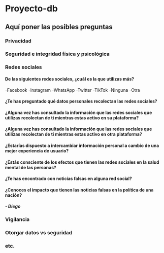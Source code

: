 # Proyecto-db

## Aquí poner las posibles preguntas

### Privacidad

### Seguridad e integridad física y psicológica

### Redes sociales
#### De las siguientes redes sociales, ¿cuál es la que utilizas más?
-Facebook
-Instagram
-WhatsApp 
-Twitter 
-TikTok 
-Ninguna
-Otra

#### ¿Te has preguntado qué datos personales recolectan las redes sociales? 

#### ¿Alguna vez has consultado la información que las redes sociales que utilizas recolectan de ti mientras estas activo en su plataforma? 

#### ¿Alguna vez has consultado la información que las redes sociales que utilizas recolectan de ti mientras estas activo en otra plataforma?  

#### ¿Estarías dispuesto a intercambiar información personal a cambio de una mejor experiencia de usuario? 


#### ¿Estás consciente de los efectos que tienen las redes sociales en la salud mental de las personas?


#### ¿Te has encontrado con noticias falsas en alguna red social?

#### ¿Conoces el impacto que tienen las noticias falsas en la política de una nación?
##### - Diego

### Vigilancia

### Otorgar datos vs seguridad

### etc.
